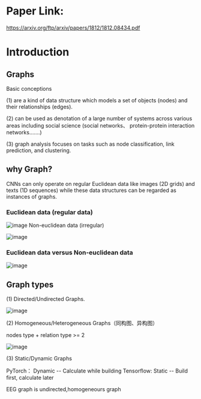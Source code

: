 # Paper Link:
https://arxiv.org/ftp/arxiv/papers/1812/1812.08434.pdf

# Introduction
## Graphs
Basic conceptions

(1) are a kind of data structure which models a set of objects (nodes) and their relationships (edges).

(2) can be used as denotation of a large number of systems across various areas including social science (social networks、 protein-protein interaction networks.......)

(3) graph analysis focuses on tasks such as node classification, link prediction, and clustering.

## why Graph?

CNNs can only operate on regular Euclidean data like images (2D grids) and texts (1D sequences) while these data structures can be regarded as instances of graphs.

### Euclidean data (regular data)

![image](https://user-images.githubusercontent.com/94330800/146720538-0b1bb5c0-caed-403f-83ec-aea5ce770b28.png)
Non-euclidean data (irregular)

![image](https://user-images.githubusercontent.com/94330800/146720640-c73586b0-e3ce-4201-9409-029a6053db42.png)

### Euclidean data versus Non-euclidean data

![image](https://user-images.githubusercontent.com/94330800/146720883-2f8c1240-37a5-4a45-b3c1-ec6dc26490a8.png)


## Graph types

(1) Directed/Undirected Graphs.

![image](https://user-images.githubusercontent.com/94330800/147020736-5ac6f20b-d24d-4ad4-81af-8f9f28e2c401.png)

(2) Homogeneous/Heterogeneous Graphs（同构图、异构图）

nodes type + relation type >= 2

![image](https://user-images.githubusercontent.com/94330800/147020968-bf484dcf-2431-42c8-b9b6-7c687a51f6ac.png)

(3) Static/Dynamic Graphs

PyTorch： Dynamic -- Calculate while building
Tensorflow: Static --  Build first, calculate later

EEG graph is undirected,homogeneours graph
